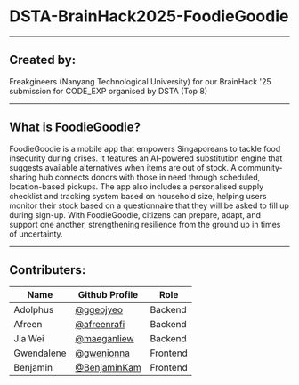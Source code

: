 # **DSTA-BrainHack2025-FoodieGoodie** 

---

## **Created by:**
Freakgineers (Nanyang Technological University) for our BrainHack '25 submission for CODE_EXP organised by DSTA (Top 8)

---

## **What is FoodieGoodie?**
FoodieGoodie is a mobile app that empowers Singaporeans to tackle food insecurity during crises. It features an AI-powered substitution engine that suggests available alternatives when items are out of stock. A community-sharing hub connects donors with those in need through scheduled, location-based pickups. The app also includes a personalised supply checklist and tracking system based on household size, helping users monitor their stock based on a questionnaire that they will be asked to fill up during sign-up. With FoodieGoodie, citizens can prepare, adapt, and support one another, strengthening resilience from the ground up in times of uncertainty.

--- 

## **Contributers:**
| **Name**              | **Github Profile**                            | **Role**          |
|-----------------------|-----------------------------------------------|-------------------|
|   Adolphus            |[@ggeojyeo](https://github.com/ggeojyeo)       |   Backend         |
|   Afreen              |[@afreenrafi](https://github.com/afreenrafi)   |   Backend         |
|   Jia Wei             |[@maeganliew](https://github.com/maeganliew)   |   Backend         |
|   Gwendalene          |[@gwenionna](https://github.com/gwenionna)     |   Frontend        |
|   Benjamin            |[@BenjaminKam](https://github.com/BenjaminKam) |   Frontend        |
